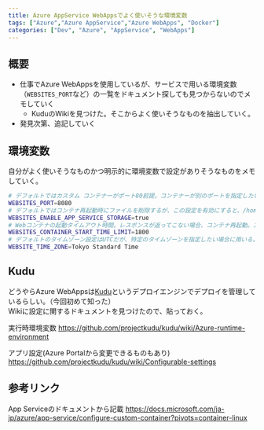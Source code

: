 ```yaml
---
title: Azure AppService WebAppsでよく使いそうな環境変数
tags: ["Azure","Azure AppService","Azure WebApps", "Docker"]
categories: ["Dev", "Azure", "AppService", "WebApps"]
---
```


## 概要

- 仕事でAzure WebAppsを使用しているが、サービスで用いる環境変数（`WEBSITES_PORT`など）の一覧をドキュメント探しても見つからないのでメモしていく
  - KuduのWikiを見つけた。そこからよく使いそうなものを抽出していく。
- 発見次第、追記していく

## 環境変数

自分がよく使いそうなものかつ明示的に環境変数で設定がありそうなものをメモしていく。

``` bash
# デフォルトではカスタム コンテナーがポート80前提。コンテナーが別のポートを指定したい場合に設定
WEBSITES_PORT=8080
# デフォルトではコンテナ再起動時にファイルを削除するが、この設定を有効にすると、/homeディレクトリへのすべての書き込みを保持する。
WEBSITES_ENABLE_APP_SERVICE_STORAGE=true
# Webコンテナの起動タイムアウト時間。レスポンスが返ってこない場合、コンテナ再起動。スタートが遅いコンテナなどは設定値を変更する。
WEBSITES_CONTAINER_START_TIME_LIMIT=1800
# デフォルトのタイムゾーン設定はUTCだが、特定のタイムゾーンを指定したい場合に用いる。
WEBSITE_TIME_ZONE=Tokyo Standard Time

```

## Kudu

どうやらAzure WebAppsは[Kudu](https://github.com/projectkudu/kudu)というデプロイエンジンでデプロイを管理しているらしい。（今回初めて知った）  
Wikiに設定に関するドキュメントを見つけたので、貼っておく。  

実行時環境変数
https://github.com/projectkudu/kudu/wiki/Azure-runtime-environment

アプリ設定(Azure Portalから変更できるものもあり)
https://github.com/projectkudu/kudu/wiki/Configurable-settings

## 参考リンク

App Serviceのドキュメントから記載
https://docs.microsoft.com/ja-jp/azure/app-service/configure-custom-container?pivots=container-linux